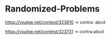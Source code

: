 # Randomized-Problems

https://vjudge.net/contest/323610   -> contra: abcd

https://vjudge.net/contest/323731   ->  contra:abcd
